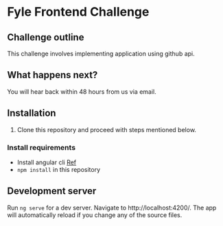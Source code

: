 # Fyle Frontend Challenge

## Challenge outline

This challenge involves implementing application using github api. 

## What happens next?

You will hear back within 48 hours from us via email.

## Installation

1. Clone this repository and proceed with steps mentioned below.

### Install requirements
* Install angular cli [Ref](https://angular.io/cli)
* `npm install` in this repository 

## Development server

Run `ng serve` for a dev server. Navigate to http://localhost:4200/. The app will automatically reload if you change any of the source files.
